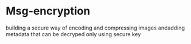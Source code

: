 # Msg-encryption
building a secure way of encoding and compressing images andadding metadata that can be decryped only using secure key 
